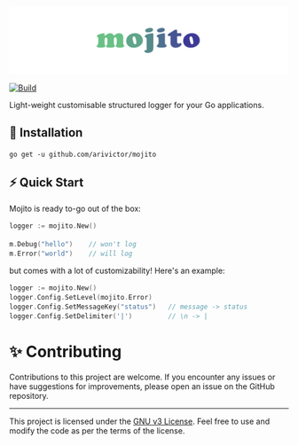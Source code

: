 ![mojito](image.png)

[![Build](https://github.com/arivictor/mojito/actions/workflows/go.yml/badge.svg)](https://github.com/arivictor/mojito/actions/workflows/go.yml)

Light-weight customisable structured logger for your Go applications.

## 🚀 Installation

```shell
go get -u github.com/arivictor/mojito
```

## ⚡️ Quick Start
Mojito is ready to-go out of the box:

```go
logger := mojito.New()

m.Debug("hello")    // won't log
m.Error("world")    // will log
```

but comes with a lot of customizability! Here's an example:

```go
logger := mojito.New()
logger.Config.SetLevel(mojito.Error)
logger.Config.SetMessageKey("status")   // message -> status
logger.Config.SetDelimiter('|')         // \n -> |
```

# ✨ Contributing

Contributions to this project are welcome. If you encounter any issues or have suggestions for improvements, please open an issue on the GitHub repository.

---

This project is licensed under the [GNU v3 License](LICENSE). Feel free to use and modify the code as per the terms of the license.
